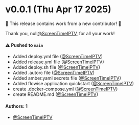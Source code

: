 # v0.0.1 (Thu Apr 17 2025)

:tada: This release contains work from a new contributor! :tada:

Thank you, null[@ScreenTimeIPTV](https://github.com/ScreenTimeIPTV), for all your work!

#### ⚠️ Pushed to `main`

- Added deploy.yml file ([@ScreenTimeIPTV](https://github.com/ScreenTimeIPTV))
- Added release.yml file ([@ScreenTimeIPTV](https://github.com/ScreenTimeIPTV))
- Added deploy.sh file ([@ScreenTimeIPTV](https://github.com/ScreenTimeIPTV))
- Added .autorc file ([@ScreenTimeIPTV](https://github.com/ScreenTimeIPTV))
- Added amber.yaml secrets file ([@ScreenTimeIPTV](https://github.com/ScreenTimeIPTV))
- Added flowise application quickstart ([@ScreenTimeIPTV](https://github.com/ScreenTimeIPTV))
- create .docker-compose.yml ([@ScreenTimeIPTV](https://github.com/ScreenTimeIPTV))
- create README.md ([@ScreenTimeIPTV](https://github.com/ScreenTimeIPTV))

#### Authors: 1

- [@ScreenTimeIPTV](https://github.com/ScreenTimeIPTV)
